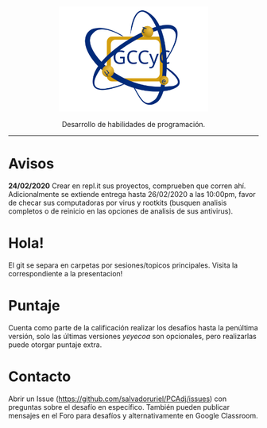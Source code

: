 <p align="center">
  <img alt="GCCyC" src="figs/gccycIcon.svg?sanitize=true" width="300">
</p>
<p align="center">
  Desarrollo de habilidades de programación.
</p>

---
# Avisos
**24/02/2020** Crear en repl.it sus proyectos, comprueben que corren ahí. Adicionalmente se extiende entrega hasta 26/02/2020 a las 10:00pm, favor de checar sus computadoras por virus y rootkits (busquen analisis completos o de reinicio en las opciones de analisis de sus antivirus).
# Hola!
El git se separa en carpetas por sesiones/topicos principales.
Visita la correspondiente a la presentacion!
# Puntaje
Cuenta como parte de la calificación realizar los desafíos hasta la penúltima versión, solo las últimas versiones *yeyecoa* son opcionales, pero realizarlas puede otorgar puntaje extra.
# Contacto
Abrir un Issue (https://github.com/salvadoruriel/PCAdj/issues) con preguntas sobre el desafío en específico. También pueden publicar mensajes en el Foro para desafíos y alternativamente en Google Classroom.
